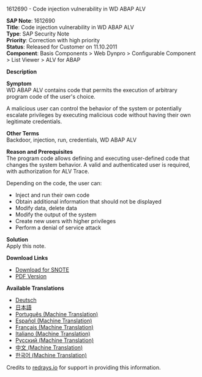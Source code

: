 1612690 - Code injection vulnerability in WD ABAP ALV

**SAP Note**: 1612690  
**Title**: Code injection vulnerability in WD ABAP ALV  
**Type**: SAP Security Note  
**Priority**: Correction with high priority  
**Status**: Released for Customer on 11.10.2011  
**Component**: Basis Components > Web Dynpro > Configurable Component > List Viewer > ALV for ABAP  

**Description**

**Symptom**  
WD ABAP ALV contains code that permits the execution of arbitrary program code of the user's choice.

A malicious user can control the behavior of the system or potentially escalate privileges by executing malicious code without having their own legitimate credentials.

**Other Terms**  
Backdoor, injection, run, credentials, WD ABAP ALV

**Reason and Prerequisites**  
The program code allows defining and executing user-defined code that changes the system behavior. A valid and authenticated user is required, with authorization for ALV Trace.

Depending on the code, the user can:
- Inject and run their own code
- Obtain additional information that should not be displayed
- Modify data, delete data
- Modify the output of the system
- Create new users with higher privileges
- Perform a denial of service attack

**Solution**  
Apply this note.

**Download Links**
- [Download for SNOTE](https://notesdownloads.sap.com/note/0040000009577392017)
- [PDF Version](https://userapps.support.sap.com/sap/support/sfm/notes/print/0001612690?language=en-US&token=05FFE2D1618C9AC4CC473B629FCA0E1E)

**Available Translations**
- [Deutsch](https://me.sap.com/notes/0001612690/D)
- [日本語](https://me.sap.com/notes/0001612690/J)
- [Português (Machine Translation)](https://me.sap.com/notes/0001612690/P)
- [Español (Machine Translation)](https://me.sap.com/notes/0001612690/S)
- [Français (Machine Translation)](https://me.sap.com/notes/0001612690/F)
- [Italiano (Machine Translation)](https://me.sap.com/notes/0001612690/I)
- [Русский (Machine Translation)](https://me.sap.com/notes/0001612690/R)
- [中文 (Machine Translation)](https://me.sap.com/notes/0001612690/1)
- [한국어 (Machine Translation)](https://me.sap.com/notes/0001612690/3)

Credits to [redrays.io](https://redrays.io) for support in providing this information.